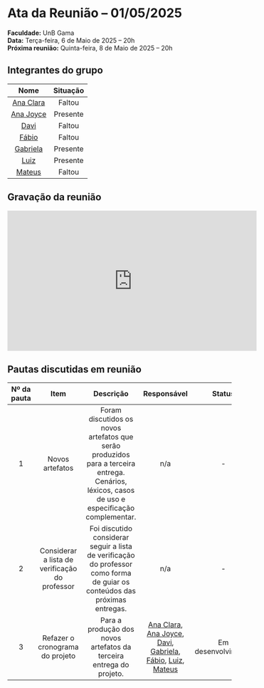 # Ata da Reunião – 01/05/2025

**Faculdade:** UnB Gama  
**Data:** Terça-feira, 6 de Maio de 2025 – 20h  
**Próxima reunião:** Quinta-feira, 8 de Maio de 2025 – 20h 


## Integrantes do grupo

| Nome | Situação|
|:----:|:-------:|
| [Ana Clara](https://github.com/anabborges) | Faltou |
| [Ana Joyce](https://github.com/anajoyceamorim) | Presente |
| [Davi](https://github.com/daviRolvr) | Faltou |
| [Fábio](https://github.com/fabinsz) | Faltou |
| [Gabriela](https://github.com/gaubiela) | Presente |
| [Luiz](https://github.com/luizfaria1989) | Presente |
| [Mateus](https://github.com/MVConsorte) | Faltou |

## Gravação da reunião

<iframe width="560" height="315" src="https://www.youtube.com/embed/8BGhuQgSNxU?si=r-esyL8QJOt5bOHh" title="YouTube video player" frameborder="0" allow="accelerometer; autoplay; clipboard-write; encrypted-media; gyroscope; picture-in-picture; web-share" referrerpolicy="strict-origin-when-cross-origin" allowfullscreen></iframe>

## Pautas discutidas em reunião

| Nº da pauta | Item                        | Descrição                                                                                     | Responsável                    | Status              |
|:-----------:|:---------------------------:|:---------------------------------------------------------------------------------------------:|:------------------------------:|:-------------------:|
| 1           | Novos artefatos                        | Foram discutidos os novos artefatos que serão produzidos para a terceira entrega. Cenários, léxicos, casos de uso e especificação complementar. | n/a                                         | -                 |
| 2           | Considerar a lista de verificação do professor | Foi discutido considerar seguir a lista de verificação do professor como forma de guiar os conteúdos das próximas entregas.                     | n/a                                         | -                 |
| 3           | Refazer o cronograma do projeto        | Para a produção dos novos artefatos da terceira entrega do projeto.                                                                         |[Ana Clara](https://github.com/anabborges), [Ana Joyce](https://github.com/anajoyceamorim), [Davi](https://github.com/daviRolvr), [Gabriela](https://github.com/gaubiela), [Fábio](https://github.com/fabinsz), [Luiz](https://github.com/luizfaria1989), [Mateus](https://github.com/MVConsorte) | Em desenvolvimento |
